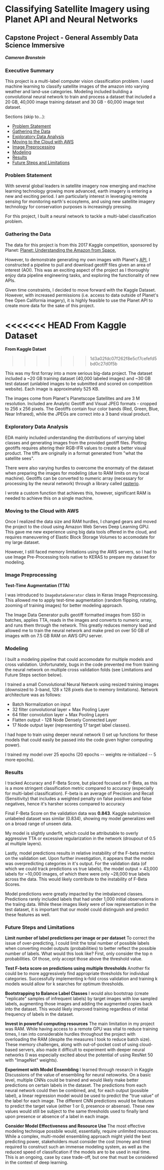 # Classifying Satellite Imagery using Planet API and Neural Networks
## Capstone Project - General Assembly Data Science Immersive
##### Cameron Bronstein

### Executive Summary
This project is a multi-label computer vision classification problem. I used machine learning to classify satellite images of the amazon into varying weather and land-use categories. Modeling included building a convolutional neural network to train and process a dataset that included a 20 GB, 40,000 image training dataset and 30 GB - 60,000 image test dataset.


Sections (skip to...):
- [Problem Statement](#Problem-Statement)
- [Gathering the Data](#Gathering-the-Data)
- [Exploratory Data Analysis](#Exploratory-Data-Analysis)
- [Moving to the Cloud with AWS](#Moving-to-the-Cloud-with-AWS)
- [Image Preprocessing](#Image-Preprocessing)
- [Modeling](#Modeling)
- [Results](#Results)
- [Future Steps and Limitations](#Future-Steps-and-Limitations)


### Problem Statement
With several global leaders in satellite imagery now emerging and machine learning technology growing more advanced, earth imagery is entering a new and exciting period. I am particularly interest in leveraging remote sensing for monitoring earth's ecosytems, and using new satellite imagery technology for conservation purposes is increasingly pressing. 

For this project, I built a neural network to tackle a multi-label classification problem.

### Gathering the Data
The data for this project is from this 2017 Kaggle competition, sponsored by Planet:
[Planet: Understanding the Amazon from Space.](https://www.kaggle.com/c/planet-understanding-the-amazon-from-space/data)

However, to demonstrate generating my own images with Planet's [API](https://planetlabs.github.io/planet-client-python/api/index.html), I constructed a pipeline to pull and download geotiff files given an area of interest (AOI). This was an exciting aspect of the project as I thoroughly enjoy data pipeline engineering tasks, and exploring the functionality of new APIs.

Given time constraints, I decided to move forward with the Kaggle Dataset. However, with increased permissions (i.e. access to data outside of Planet's free Open California imagery), it is highly feasible to use the Planet API to create more data for the sake of this project.

<<<<<<< HEAD
**From Kaggle Dataset**
=======
**From Kaggle Dataet**
>>>>>>> 1d3a02fdc07f262f8e5cf7cefefd5bd0c27d0f5b

This was my first forray into a more serious big-data project. The dataset included a ~20 GB training dataset (40,000 labeled images) and ~30 GB test dataset (unlabled images to be submitted and scored on competition website). Each image is approximately 525 KB.

The images come from Planet's Planetscope Satellites and are 3 M resolution.
Included are Analytic Geotiff and Visual JPEG formats - cropped to 256 x 256 pixels.
The Geotiffs contain four color bands (Red, Green, Blue, Near Infrared), while the JPEGs are correct into a 3 band visual product. 

### Exploratory Data Analysis
EDA mainly included understanding the distributions of varrying label classes and generating images from the provided geotiff files. Plotting geotiffs requires altering their RGB-IFR values to create a better visual product. The tiffs are originally in a format generated from "what the satellite sees".

There were also varying hurdles to overcome the enormaty of the dataset when preparing the images for modeling (due to RAM limits on my local machine). Geotiffs can be converted to numeric array (necessary for processing by the neural network) through a library called [rasterio](https://github.com/mapbox/rasterio).

I wrote a custom function that achieves this, however, significant RAM is needed to achieve this on a single machine.

### Moving to the Cloud with AWS

Once I realized the data size and RAM hurdles, I changed gears and moved the project to the cloud using Amazon Web Serves Deep Learning GPU. This gave me new experience using big data tools offered in the cloud, and requires maneuvering of Elastic Block Storage Volumes to accomodate for my large dataset. 

However, I still faced memory limitations using the AWS servers, so I had to use Image Pre-Processing tools native to KERAS to prepare my dataset for modeling.

### Image Preprocessing
**Test-Time Augmentation (TTA)**

I was introduced to `ImageDataGenerator` class in Keras Image Preprocessing. This allowed me to apply test-time augmentation (random flipping, rotating, zooming of training images) for better modeling approach.

The Image Data Generator pulls geotiff formatted images from SSD in batches, applies TTA, reads in the images and converts to numeric array, and runs them through the network. This greatly reduces memory load and allowed me to train the neural network and make pred on over 50 GB of images with on 7.5 GB RAM on AWS GPU server.

### Modeling

I built a modeling pipeline that could accomodate for multiple models and cross validation. Unfortunately, bugs in the code prevented me from training the neural network on multiple cross validation folds (see Limitations and Future Steps section below). 

I trained a small Convolutional Neural Network using resized training images (downsized to 3-band, 128 x 128 pixels due to memory limitations). Network architecture was as follows: 

- Batch Normalization on input 
- 32 filter convolutional layer + Max Pooling Layer
- 64 filter convolution layer + Max Pooling Layers
- Flatten output - 128 Node Densely Connected Layer
- 17 Node output layer (representing 17 target label classes).

I had hope to train using deeper neural network (I set up functions for these models that could easily be passed into the code given higher computing power).

I trained my model over 25 epochs (20 epochs -- weights re-initialized -- 5 more epochs).

### Results

I tracked Accuracy and F-Beta Score, but placed focused on F-Beta, as this is a more stringent classification metric compared to accuracy (especially for multi-label classification). F-beta is an average of Precision and Recall (Sensitivity) that includes a weighted penalty on false positives and false negatives, hence it's harsher scores compared to accuracy

Final F-Beta Score on the validation data was **0.843**. Kaggle submission unlabeled dataset was similar (0.834), showing my model generalizes well on a broad range of unseen data.

My model is slightly underfit, which could be attributable to overly aggressive TTA or excessive regularization in the network (droupout of 0.5 at multiple layers). 

Lastly, model predictions results in relative instability of the F-beta metrics on the validation set. Upon further investigation, it appears that the model was overpredicting categories in it's output. For the validation data (of which we could track predictions vs true labels), the model output > 43,000 labels for ~10,000 images, of which there were only ~28,000 true labels across the data. This would likely contribute to the instability of F-Beta Scores.

Model predictions were greatly impacted by the imbalanced classes. Predictions rarely included labels that had under 1,000 initial observations in the traiing data. While these images likely were of low representation in the test dataset, it is important that our model could distinguish and predict these features as well.

### Future Steps and Limitations

**Limit number of label predictions per image or per dataset**
To correct the issue of over-predicting, I could limit the total number of possible labels when converting model outputs (probabilities) to better reflect the possible number of labels. What would this look like? First, only consider the top n probabilities. Of those, only accept those above the threshold value.

**Test F-beta score on predictions using multiple thresholds**
Another fix could be to more aggressively find appropriate thresholds for individual categories. Successfully implementing k-fold cross validation and training k models would allow for k searches for optimum thresholds. 

**Bootstrapping to Balance Label Classes**
I would also bootstrap (create "replicate" samples of infrequent labels) by target images with low sampled labels, augmenting those images and adding the augmented copies back into the dataset. This would likely improved training regardless of initial frequency of labels in the dataset.

**Invest in powerful computing resources**
The main limitation in my project was RAM. While having access to a remote GPU was vital to reduce training times, I ran into considerable hurdles throughout the project with overloading the RAM (despite the measures I took to reduce batch size). These memory challenges, along with out-of-pocket cost of using cloud-based servers, also made it difficult to experiment with deeper neural networks (I was especially excited about the potential of using ResNet 50 with "ImageNet" weights).

**Experiment with Model Ensembling**
I learned through research in Kaggle Discussions of the value of ensembling for neural netoworks. On a basic level, multiple CNNs could be trained and would likely make better predictions on certain labels in the dataset. The predictions from each neural network could then be combined, and, for each output (possible label), a linear regression model would be used to predict the "true value" of the label for each image. The different CNN predictions would be features to predict the target value (either 1 or 0, presence or absense). These new values would still be subject to the same thresholds used to finally land upon presence or absence of a label in each image.

**Consider Model Effectiveness and Resource Use**
The most effective modeling technique possbile would, essentially, require unlimited resources. While a complex, multi-model ensembling approach might yield the best predicting power, stakeholders must consider the cost (money and time) required to construct such an immense modeling system, as well as the reduced speed of classification if the models are to be used in real time. This is an ongoing, case by case trade-off, but one that must be considered in the context of deep learning.




